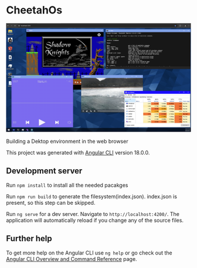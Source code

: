 # CheetahOs

![alt text](CheetahOS.png)

Building a Dektop environment in the web browser

This project was generated with [Angular CLI](https://github.com/angular/angular-cli) version 18.0.0.

## Development server
Run `npm install` to install all the needed pacakges

Run `npm run build` to generate the filesystem(index.json). index.json is present, so this step can be skipped.

Run `ng serve` for a dev server. Navigate to `http://localhost:4200/`. The application will automatically reload if you change any of the source files.

## Further help

To get more help on the Angular CLI use `ng help` or go check out the [Angular CLI Overview and Command Reference](https://angular.io/cli) page.
